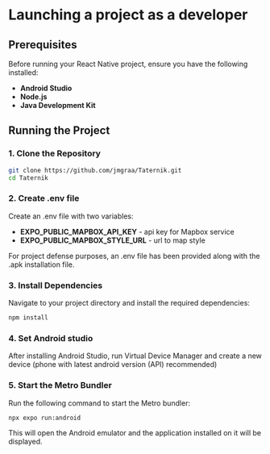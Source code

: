 # Launching a project as a developer

## Prerequisites
Before running your React Native project, ensure you have the following installed:
- **Android Studio**
- **Node.js**
- **Java Development Kit**

## Running the Project

### 1. Clone the Repository
```bash
git clone https://github.com/jmgraa/Taternik.git
cd Taternik
```

### 2. Create .env file
Create an .env file with two variables:  
- **EXPO_PUBLIC_MAPBOX_API_KEY** - api key for Mapbox service
- **EXPO_PUBLIC_MAPBOX_STYLE_URL** - url to map style

For project defense purposes, an .env file has been provided along with the .apk installation file.

### 3. Install Dependencies
Navigate to your project directory and install the required dependencies:
```bash
npm install
```

### 4. Set Android studio
After installing Android Studio, run Virtual Device Manager and create a new device (phone with latest android version (API) recommended)

### 5. Start the Metro Bundler
Run the following command to start the Metro bundler:
```bash
npx expo run:android
```
This will open the Android emulator and the application installed on it will be displayed.
